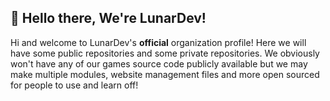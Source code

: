 ## 🌙 Hello there, We're LunarDev!

Hi and welcome to LunarDev's **official** organization profile! Here we will have some public repositories and some private repositories. We obviously won't have any of our games source code publicly available but we may make multiple modules, website management files and more open sourced for people to use and learn off!

